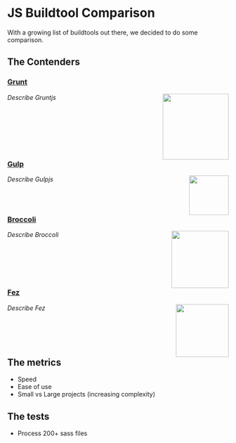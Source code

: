 # JS Buildtool Comparison

With a growing list of buildtools out there, we decided to do some comparison.

## The Contenders

### [Grunt](http://gruntjs.com/)

<img src="http://gruntjs.com/img/grunt-logo.png" width="150" style="float:right"/>

*Describe Gruntjs*

<div style="clear:right"/>

### [Gulp](http://gulpjs.com/)

<img src="https://raw2.github.com/gulpjs/artwork/master/gulp-2x.png" width="90" style="float:right"/>

*Describe Gulpjs*

<div style="clear:right"/>

### [Broccoli](https://github.com/joliss/broccoli)

<img src="http://png-1.findicons.com/files/icons/1187/pickin_time/256/broccoli.png" width="130" style="float:right"/>

*Describe Broccoli*

<div style="clear:right"/>

### [Fez](http://fez.github.io/)

<img src="http://fez.github.io/fez.png" width="120" style="float:right"/>

*Describe Fez*

<div style="clear:right"/>

## The metrics

* Speed
* Ease of use
* Small vs Large projects (increasing complexity)

## The tests

* Process 200+ sass files

